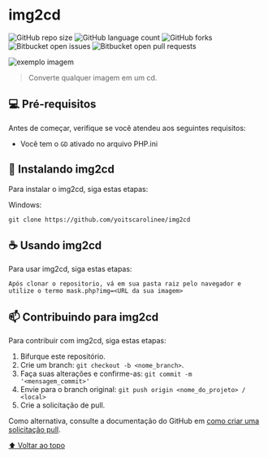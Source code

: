 # img2cd

<!---Esses são exemplos. Veja https://shields.io para outras pessoas ou para personalizar este conjunto de escudos. Você pode querer incluir dependências, status do projeto e informações de licença aqui--->

![GitHub repo size](https://img.shields.io/github/repo-size/yoitscarolinee/img2cd?style=for-the-badge)
![GitHub language count](https://img.shields.io/github/languages/count/yoitscarolinee/img2cd?style=for-the-badge)
![GitHub forks](https://img.shields.io/github/forks/yoitscarolinee/img2cd?style=for-the-badge)
![Bitbucket open issues](https://img.shields.io/bitbucket/issues/yoitscarolinee/img2cd?style=for-the-badge)
![Bitbucket open pull requests](https://img.shields.io/bitbucket/pr-raw/yoitscarolinee/img2cd?style=for-the-badge)

<img src="exemplo-image.png" alt="exemplo imagem">

> Converte qualquer imagem em um cd.

## 💻 Pré-requisitos

Antes de começar, verifique se você atendeu aos seguintes requisitos:
<!---Estes são apenas requisitos de exemplo. Adicionar, duplicar ou remover conforme necessário--->
* Você tem o `GD` ativado no arquivo PHP.ini

## 🚀 Instalando img2cd

Para instalar o img2cd, siga estas etapas:

Windows:
```
git clone https://github.com/yoitscarolinee/img2cd
```

## ☕ Usando img2cd

Para usar img2cd, siga estas etapas:

```
Após clonar o repositorio, vá em sua pasta raiz pelo navegador e utilize o termo mask.php?img=<URL da sua imagem>
```

## 📫 Contribuindo para img2cd
<!---Se o seu README for longo ou se você tiver algum processo ou etapas específicas que deseja que os contribuidores sigam, considere a criação de um arquivo CONTRIBUTING.md separado--->
Para contribuir com img2cd, siga estas etapas:

1. Bifurque este repositório.
2. Crie um branch: `git checkout -b <nome_branch>`.
3. Faça suas alterações e confirme-as: `git commit -m '<mensagem_commit>'`
4. Envie para o branch original: `git push origin <nome_do_projeto> / <local>`
5. Crie a solicitação de pull.

Como alternativa, consulte a documentação do GitHub em [como criar uma solicitação pull](https://help.github.com/en/github/collaborating-with-issues-and-pull-requests/creating-a-pull-request).

[⬆ Voltar ao topo](#nome-do-projeto)<br>
